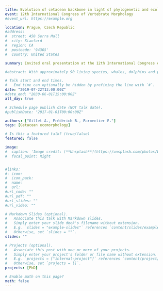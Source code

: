 ```yaml
---
title: Evolution of cetacean backbone in light of phylogenetic and ecological constraints
event: 12th International Congress of Vertebrate Morphology
#event_url: https://example.org

location: Prague, Czech Republic
#address:
#  street: 450 Serra Mall
#  city: Stanford
#  region: CA
#  postcode: '94305'
#  country: United States

summary: Invited oral presentation at the 12th International Congress of Vertebrate Morphology

#abstract: With approximately 90 living species, whales, dolphins and porpoises represent the most diverse clade of extant marine tetrapods. This high level of taxonomic diversity has been often related to ocean restructuring that resulted in an explosive radiation of oceanic dolphins within the past 10 Ma. However, this hypothesis does not entirely explain how organisms have faced environmental constraints suggesting other factors could also explain this burst of diversification. In marine taxa such as sharks and ichthyosaurs, morphological variations have been linked to several life-styles which have sustained their diversification in different adaptive zones. The aim of our study is to establish the relationship between the morphology of the axial skeleton of cetaceans, their ecology and their diversification. By combining the most extensive morphological dataset describing the axial skeleton of 73 cetacean species with cutting-edge phylogenetic comparative methods, we demonstrate that extant cetaceans have followed two distinct evolutionary pathways in relation to their ecology. Most oceanic species evolved towards an increased body size leading to gigantism in baleen whales. Interestingly, dolphins have evolved another way. While riverine and coastal species exhibit a small body size, lengthened vertebrae and a low vertebral count, small oceanic dolphins show an extremely high number of short vertebrae. We discuss how these modifications have operated as key innovations that contributed to the explosive radiation of dolphins. 

# Talk start and end times.
#   End time can optionally be hidden by prefixing the line with `#`.
date: "2019-07-22T13:00:00Z"
#date_end: "2030-06-01T15:00:00Z"
all_day: true

# Schedule page publish date (NOT talk date).
#publishDate: "2017-01-01T00:00:00Z"

authors: ["Gillet A., Frédérich B., Parmentier E."]
tags: [Cetacean ecomorphology]

# Is this a featured talk? (true/false)
featured: false

image:
#  caption: 'Image credit: [**Unsplash**](https://unsplash.com/photos/bzdhc5b3Bxs)'
#  focal_point: Right


#links:
#- icon:
#  icon_pack:
#  name:
#  url: 
#url_code: ""
#url_pdf: ""
#url_slides: ""
#url_video: ""

# Markdown Slides (optional).
#   Associate this talk with Markdown slides.
#   Simply enter your slide deck's filename without extension.
#   E.g. `slides = "example-slides"` references `content/slides/example-slides.md`.
#   Otherwise, set `slides = ""`.
slides: ""

# Projects (optional).
#   Associate this post with one or more of your projects.
#   Simply enter your project's folder or file name without extension.
#   E.g. `projects = ["internal-project"]` references `content/project/deep-learning/index.md`.
#   Otherwise, set `projects = []`.
projects: [PhD]

# Enable math on this page?
math: false
---
```

